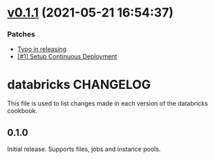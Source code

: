 # [v0.1.1](https://github.com/Muriel-Salvan/databricks-cookbook/compare/v0.1.0...v0.1.1) (2021-05-21 16:54:37)

### Patches

* [Typo in releasing](https://github.com/Muriel-Salvan/databricks-cookbook/commit/3855fb5d9172198bfc9adba18f976c87a0861e34)
* [[#1] Setup Continuous Deployment](https://github.com/Muriel-Salvan/databricks-cookbook/commit/1122437c064c31b54f9457b1cacca222c99ea7e4)

# databricks CHANGELOG

This file is used to list changes made in each version of the databricks cookbook.

## 0.1.0

Initial release. Supports files, jobs and instance pools.
